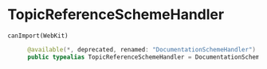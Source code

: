 # TopicReferenceSchemeHandler

<dl>
<dt><code>canImport(WebKit)</code></dt>
<dd>

``` swift
@available(*, deprecated, renamed: "DocumentationSchemeHandler")
public typealias TopicReferenceSchemeHandler = DocumentationSchemeHandler
```

</dd>
</dl>
